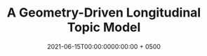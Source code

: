 ---
title: "A Geometry-Driven Longitudinal Topic Model"
collection: publications
permalink: /publication/wang2021sdss
date: 2021-06-15T00:00:0000:00:00 + 0500
venue: '2021 Symposium on Data Science and Statistics'
pubtype: 'conference, contributed'
authors: '<b><i>Y. Wang</i></b>'
excerpt_separator: ""
---